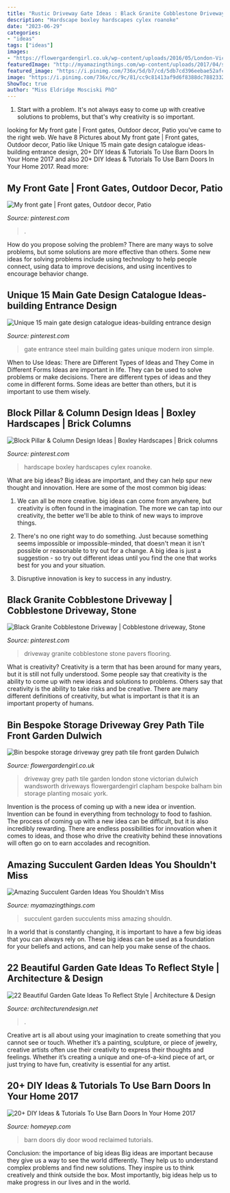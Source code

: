 ```yaml
---
title: "Rustic Driveway Gate Ideas : Black Granite Cobblestone Driveway"
description: "Hardscape boxley hardscapes cylex roanoke"
date: "2023-06-29"
categories:
- "ideas"
tags: ["ideas"]
images:
- "https://flowergardengirl.co.uk/wp-content/uploads/2016/05/London-Victorian-mosaic-black-white-path-tile-driveway-grey-planting-York-stone-Dulwich.jpg"
featuredImage: "http://myamazingthings.com/wp-content/uploads/2017/04/succulents.jpg"
featured_image: "https://i.pinimg.com/736x/5d/b7/cd/5db7cd396eebae52afcb8f242b33e79c.jpg"
image: "https://i.pinimg.com/736x/cc/9c/81/cc9c81413af9d6f8388dc7882332a3dd--entrance-design-gate-design.jpg"
ShowToc: true
author: "Miss Eldridge Mosciski PhD"
---
```



1. Start with a problem. It's not always easy to come up with creative solutions to problems, but that's why creativity is so important.

	

		
looking for My front gate | Front gates, Outdoor decor, Patio you've came to the right web. We have 8 Pictures about My front gate | Front gates, Outdoor decor, Patio like Unique 15 main gate design catalogue ideas-building entrance design, 20+ DIY Ideas &amp; Tutorials To Use Barn Doors In Your Home 2017 and also 20+ DIY Ideas &amp; Tutorials To Use Barn Doors In Your Home 2017. Read more:
		
    
## My Front Gate | Front Gates, Outdoor Decor, Patio

<img loading=lazy src="https://i.pinimg.com/736x/3d/92/47/3d92472c6b20ed010f47c2adc640b87c.jpg" onerror="this.onerror=null;this.src='https://tse3.mm.bing.net/th?id=OIP.OwtGSJ5BmVlf2BW4omr8gwHaJ3&amp;pid=15.1';" alt="My front gate | Front gates, Outdoor decor, Patio">

_Source: pinterest.com_

>. 

	

How do you propose solving the problem?
There are many ways to solve problems, but some solutions are more effective than others. Some new ideas for solving problems include using technology to help people connect, using data to improve decisions, and using incentives to encourage behavior change.

    
## Unique 15 Main Gate Design Catalogue Ideas-building Entrance Design

<img loading=lazy src="https://i.pinimg.com/736x/cc/9c/81/cc9c81413af9d6f8388dc7882332a3dd--entrance-design-gate-design.jpg" onerror="this.onerror=null;this.src='https://tse1.mm.bing.net/th?id=OIP.4Oj05_brwxgzfd6osydn6QHaEK&amp;pid=15.1';" alt="Unique 15 main gate design catalogue ideas-building entrance design">

_Source: pinterest.com_

>gate entrance steel main building gates unique modern iron simple. 

	

When to Use Ideas: There are Different Types of Ideas and They Come in Different Forms
Ideas are important in life. They can be used to solve problems or make decisions. There are different types of ideas and they come in different forms. Some ideas are better than others, but it is important to use them wisely.

    
## Block Pillar &amp; Column Design Ideas | Boxley Hardscapes | Brick Columns

<img loading=lazy src="https://i.pinimg.com/736x/5d/b7/cd/5db7cd396eebae52afcb8f242b33e79c.jpg" onerror="this.onerror=null;this.src='https://tse4.mm.bing.net/th?id=OIP.EmDuRFj34OMw_ui0I1YDawHaJ3&amp;pid=15.1';" alt="Block Pillar &amp; Column Design Ideas | Boxley Hardscapes | Brick columns">

_Source: pinterest.com_

>hardscape boxley hardscapes cylex roanoke. 

	

What are big ideas?
Big ideas are important, and they can help spur new thought and innovation. Here are some of the most common big ideas:
1. We can all be more creative. big ideas can come from anywhere, but creativity is often found in the imagination. The more we can tap into our creativity, the better we'll be able to think of new ways to improve things.

2. There's no one right way to do something. Just because something seems impossible or impossible-minded, that doesn't mean it isn't possible or reasonable to try out for a change. A big idea is just a suggestion - so try out different ideas until you find the one that works best for you and your situation.

3. Disruptive innovation is key to success in any industry.

    
## Black Granite Cobblestone Driveway | Cobblestone Driveway, Stone

<img loading=lazy src="https://i.pinimg.com/736x/64/61/af/6461af7426c0e7d621058c20fe39ed3b.jpg" onerror="this.onerror=null;this.src='https://tse3.mm.bing.net/th?id=OIP.Opf-WyOXa2Lz28JYwMidxQHaJ4&amp;pid=15.1';" alt="Black Granite Cobblestone Driveway | Cobblestone driveway, Stone">

_Source: pinterest.com_

>driveway granite cobblestone stone pavers flooring. 

	

What is creativity?
Creativity is a term that has been around for many years, but it is still not fully understood. Some people say that creativity is the ability to come up with new ideas and solutions to problems. Others say that creativity is the ability to take risks and be creative. There are many different definitions of creativity, but what is important is that it is an important property of humans.

    
## Bin Bespoke Storage Driveway Grey Path Tile Front Garden Dulwich

<img loading=lazy src="https://flowergardengirl.co.uk/wp-content/uploads/2016/05/London-Victorian-mosaic-black-white-path-tile-driveway-grey-planting-York-stone-Dulwich.jpg" onerror="this.onerror=null;this.src='https://tse2.mm.bing.net/th?id=OIP.xIQFQqBamYcd-nefBMbnPQHaEg&amp;pid=15.1';" alt="Bin bespoke storage driveway grey path tile front garden Dulwich">

_Source: flowergardengirl.co.uk_

>driveway grey path tile garden london stone victorian dulwich wandsworth driveways flowergardengirl clapham bespoke balham bin storage planting mosaic york. 

	

Invention is the process of coming up with a new idea or invention. Invention can be found in everything from technology to food to fashion. The process of coming up with a new idea can be difficult, but it is also incredibly rewarding. There are endless possibilities for innovation when it comes to ideas, and those who drive the creativity behind these innovations will often go on to earn accolades and recognition.

    
## Amazing Succulent Garden Ideas You Shouldn&#039;t Miss

<img loading=lazy src="http://myamazingthings.com/wp-content/uploads/2017/04/succulents.jpg" onerror="this.onerror=null;this.src='https://tse1.mm.bing.net/th?id=OIP.39KkMY20fjxQX7ayw8h8pwHaLH&amp;pid=15.1';" alt="Amazing Succulent Garden Ideas You Shouldn&#039;t Miss">

_Source: myamazingthings.com_

>succulent garden succulents miss amazing shouldn. 

	

In a world that is constantly changing, it is important to have a few big ideas that you can always rely on. These big ideas can be used as a foundation for your beliefs and actions, and can help you make sense of the chaos.

    
## 22 Beautiful Garden Gate Ideas To Reflect Style | Architecture &amp; Design

<img loading=lazy src="https://cdn.architecturendesign.net/wp-content/uploads/2014/08/garden-gate-4.jpg" onerror="this.onerror=null;this.src='https://tse1.mm.bing.net/th?id=OIP.v8dIWN7tgf6sMQfllyHVpAHaKw&amp;pid=15.1';" alt="22 Beautiful Garden Gate Ideas To Reflect Style | Architecture &amp; Design">

_Source: architecturendesign.net_

>. 

	

Creative art is all about using your imagination to create something that you cannot see or touch. Whether it’s a painting, sculpture, or piece of jewelry, creative artists often use their creativity to express their thoughts and feelings. Whether it’s creating a unique and one-of-a-kind piece of art, or just trying to have fun, creativity is essential for any artist.

    
## 20+ DIY Ideas &amp; Tutorials To Use Barn Doors In Your Home 2017

<img loading=lazy src="http://homeyep.com/wp-content/uploads/2017/02/barn-doors-in-home/9-use-barn-doors-in-your-home.jpg" onerror="this.onerror=null;this.src='https://tse2.mm.bing.net/th?id=OIP.5suT45U7yFBI-OawR6yx6AHaLM&amp;pid=15.1';" alt="20+ DIY Ideas &amp; Tutorials To Use Barn Doors In Your Home 2017">

_Source: homeyep.com_

>barn doors diy door wood reclaimed tutorials. 

	

Conclusion: the importance of big ideas
Big ideas are important because they give us a way to see the world differently. They help us to understand complex problems and find new solutions. They inspire us to think creatively and think outside the box. Most importantly, big ideas help us to make progress in our lives and in the world.

